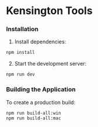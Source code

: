 # Kensington Tools

### Installation

1. Install dependencies:
```bash
npm install
```

2. Start the development server:
```bash
npm run dev
```

### Building the Application

To create a production build:

```bash
npm run build-all:win
npm run build-all:mac
```